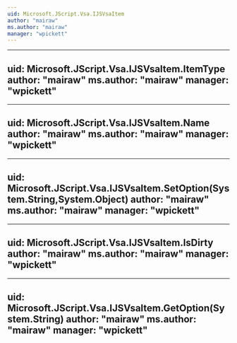 ```yaml
---
uid: Microsoft.JScript.Vsa.IJSVsaItem
author: "mairaw"
ms.author: "mairaw"
manager: "wpickett"
---
```


---
uid: Microsoft.JScript.Vsa.IJSVsaItem.ItemType
author: "mairaw"
ms.author: "mairaw"
manager: "wpickett"
---

---
uid: Microsoft.JScript.Vsa.IJSVsaItem.Name
author: "mairaw"
ms.author: "mairaw"
manager: "wpickett"
---

---
uid: Microsoft.JScript.Vsa.IJSVsaItem.SetOption(System.String,System.Object)
author: "mairaw"
ms.author: "mairaw"
manager: "wpickett"
---

---
uid: Microsoft.JScript.Vsa.IJSVsaItem.IsDirty
author: "mairaw"
ms.author: "mairaw"
manager: "wpickett"
---

---
uid: Microsoft.JScript.Vsa.IJSVsaItem.GetOption(System.String)
author: "mairaw"
ms.author: "mairaw"
manager: "wpickett"
---
